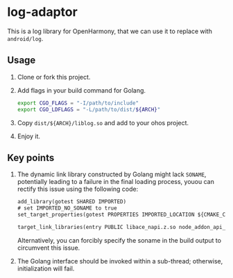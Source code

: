 # log-adaptor

This is a log library for OpenHarmony, that we can use it to replace with `android/log`.

## Usage

1. Clone or fork this project.

2. Add flags in your build command for Golang.

   ```bash
   export CGO_FLAGS = "-I/path/to/include"
   export CGO_LDFLAGS = "-L/path/to/dist/${ARCH}"
   ```

3. Copy `dist/${ARCH}/liblog.so` and add to your ohos project.
4. Enjoy it.

## Key points

1. The dynamic link library constructed by Golang might lack `SONAME`, potentially leading to a failure in the final loading process, youou can rectify this issue using the following code:

   ```CMakeLists.txt
   add_library(gotest SHARED IMPORTED)
   # set IMPORTED_NO_SONAME to true
   set_target_properties(gotest PROPERTIES IMPORTED_LOCATION ${CMAKE_CURRENT_SOURCE_DIR}/../../../libs/${OHOS_ARCH}/libhello.so IMPORTED_NO_SONAME TRUE)

   target_link_libraries(entry PUBLIC libace_napi.z.so node_addon_api_ohos GmSSL gotest)
   ```

   Alternatively, you can forcibly specify the soname in the build output to circumvent this issue.

2. The Golang interface should be invoked within a sub-thread; otherwise, initialization will fail.
